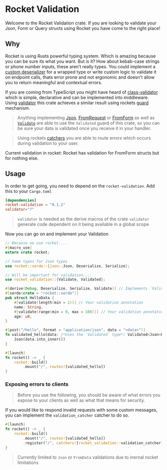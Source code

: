# Rocket Validation

Welcome to the Rocket Validation crate. If you are looking to validate your Json, Form or Query structs using Rocket you have come to the right place!
## Why
Rocket is using Rusts powerful typing system. Which is amazing because you can be sure its what you want. But is it? How about kebab-case strings or phone number inputs, these aren’t really types.
You could implement a [custom deserializer](https://docs.serde.rs/serde/de/trait.Deserializer.html) for a wrapped type or write custom logic to validate it on endpoint calls, thats error prone and not ergonomic and doesn't allow you to return meaningful and contextual errors.

If you are coming from TypeScript you might have heard of [class-validator](https://github.com/typestack/class-validator) which is simple, declarative and can be implemented into middleware. Using [validator](https://github.com/Keats/validator) this crate achieves a similar result using rockets [guard](https://rocket.rs/v0.5-rc/guide/requests/#request-guards) mechanism.
> Anything implementing [Json](https://rocket.rs/v0.5-rc/guide/requests/#json), [FromRequest](https://rocket.rs/v0.5-rc/guide/requests/#custom-guards) or [FromForm](https://rocket.rs/v0.5-rc/guide/requests/#forms) as well as [`Validate`](https://docs.rs/validator/latest/validator/#example) are able to use the `Validated` guard of this crate, so you can be sure your data is validated once you receive it in your handler.

> Using rockets [catchers](https://rocket.rs/v0.5-rc/guide/requests/#error-catchers) you are able to route errors which occurs during validation to your user.

Current validation in rocket: Rocket has validation for FromForm structs but for nothing else.

## Usage

In order to get going, you need to depend on the `rocket-validation`.
Add this to your `Cargo.toml`
```toml
[dependencies]
rocket-validation = "0.1.2"
validator="?"
```
> `validator` is needed as the derive macros of the crate `validator` generate code dependent on it being available in a global scope

Now you can go on and implement your Validation
```rust
// Because we use rocket....
#[macro_use]
extern crate rocket;

// Some types for Json types
use rocket::serde::{json::Json, Deserialize, Serialize};

// Will be important for validation....
use rocket_validation::{Validate, Validated};

#[derive(Debug, Deserialize, Serialize, Validate)] // Implements `Validate`
#[serde(crate = "rocket::serde")]
pub struct HelloData {
	#[validate(length(min = 1))] // Your validation annotation
	name: String,
	#[validate(range(min = 0, max = 100))] // Your validation annotation
	age: u8,
}

#[post("/hello", format = "application/json", data = "<data>")]
fn validated_hello(data: /*Uses the `Validated` type*/ Validated<Json<HelloData>>) -> Json<HelloData> {
	Json(data.into_inner())
}

#[launch]
fn rocket() -> _ {
	rocket::build()
		.mount("/", routes![validated_hello])
}
```

### Exposing errors to clients

> Before you use the following, you should be aware of what errors you expose to your clients as well as what that means for security.

If you would like to respond invalid requests with some custom messages, you can implement the `validation_catcher` catcher to do so.
```rust
#[launch]
fn rocket() -> _ {
	rocket::build()
		.mount("/", routes![validated_hello])
		.register("/", catchers![rocket_validation::validation_catcher])
}
```
> Currently limited to `Json` or `FromData` validations due to inernal rocket limitations
